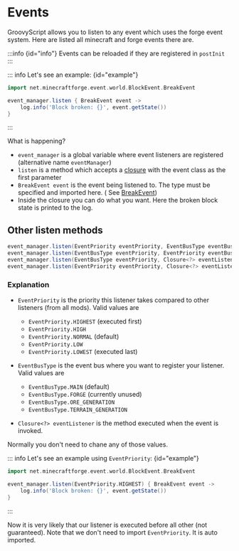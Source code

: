 # Events

GroovyScript allows you to listen to any event which uses the forge event system.
Here are listed all minecraft and forge events there are.

:::info {id="info"}
  Events can be reloaded if they are registered in `postInit`
:::

::: info Let's see an example: {id="example"}

```groovy
import net.minecraftforge.event.world.BlockEvent.BreakEvent

event_manager.listen { BreakEvent event ->
    log.info('Block broken: {}', event.getState())
}
```

:::

What is happening?

- `event_manager` is a global variable where event listeners are registered (alternative name `eventManager`)
- `listen` is a method which accepts a [closure](../../groovy/closure.md) with the event class as the first parameter
- `BreakEvent event` is the event being listened to. The type must be specified and imported here. (
  See [BreakEvent](block_event/break_event.md))
- Inside the closure you can do what you want. Here the broken block state is printed to the log.

## Other listen methods

```groovy
event_manager.listen(EventPriority eventPriority, EventBusType eventBusType, Closure<?> eventListener)
event_manager.listen(EventBusType eventPriority, EventPriority eventBusType, Closure<?> eventListener)
event_manager.listen(EventBusType eventPriority, Closure<?> eventListener)
event_manager.listen(EventPriority eventPriority, Closure<?> eventListener)
```

### Explanation

- `EventPriority` is the priority this listener takes compared to other listeners (from all mods). Valid values are
  - `EventPriority.HIGHEST` (executed first)
  - `EventPriority.HIGH`
  - `EventPriority.NORMAL` (default)
  - `EventPriority.LOW`
  - `EventPriority.LOWEST` (executed last)

- `EventBusType` is the event bus where you want to register your listener. Valid values are
  - `EventBusType.MAIN` (default)
  - `EventBusType.FORGE` (currently unused)
  - `EventBusType.ORE_GENERATION`
  - `EventBusType.TERRAIN_GENERATION`

- `Closure<?> eventListener` is the method executed when the event is invoked.

Normally you don't need to chane any of those values. <br>

::: info Let's see an example using `EventPriority`: {id="example"}

  ```groovy
  import net.minecraftforge.event.world.BlockEvent.BreakEvent

  event_manager.listen(EventPriority.HIGHEST) { BreakEvent event ->
      log.info('Block broken: {}', event.getState())
  }
  ```
:::

Now it is very likely that our listener is executed before all other (not guaranteed).
Note that we don't need to import `EventPriority`. It is auto imported.
